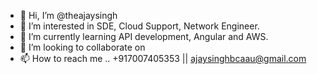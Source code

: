 - 👋 Hi, I’m @theajaysingh
- 👀 I’m interested in SDE, Cloud Support, Network Engineer.
- 🌱 I’m currently learning API development, Angular and AWS.
- 💞️ I’m looking to collaborate on 
- 📫 How to reach me ..
+917007405353 || 
ajaysinghbcaau@gmail.com
<!---
theajaysingh/theajaysingh is a ✨ special ✨ repository because its `README.md` (this file) appears on your GitHub profile.
You can click the Preview link to take a look at your changes.
--->
